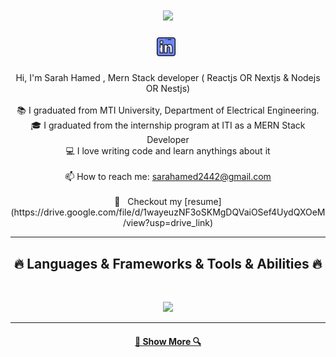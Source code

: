 

<h1 align="center">
  <a href="https://git.io/typing-svg">
    <img src="https://readme-typing-svg.herokuapp.com/?lines=Hello,+There!+👋;This+is+Sarah+Hamed....;Nice+to+meet+you!&center=true&size=30">
  </a>
</h1>

<h5 align="center">
    <a href="https://www.linkedin.com/in/sararamdan"><img height="30" src="https://raw.githubusercontent.com/8bithemant/8bithemant/master/linkedin.png?raw=true"></a>&nbsp;&nbsp;

</h5>

<p align="center">
  Hi, I'm Sarah Hamed , Mern Stack developer ( Reactjs OR Nextjs & Nodejs OR Nestjs)
  <br>

  <br>
📚 I graduated from MTI University, Department of Electrical Engineering.
  <br>
  🎓 I graduated from the internship program at ITI as a MERN Stack Developer

  <br>
  💻 I love writing code and learn anythings about it
  <br>
  
  <br>
  📫 How to reach me: <a href="mailto:sarahamed2442@gmail.com">sarahamed2442@gmail.com</a>
  <br> <br>
   📝 &nbsp; Checkout my [resume](https://drive.google.com/file/d/1wayeuzNF3oSKMgDQVaiOSef4UydQXOeM/view?usp=drive_link)

</p>

<hr>
<h2 align="center">🔥 Languages & Frameworks & Tools & Abilities 🔥</h2>
<br>
<p align="center">
 
  <a href="https://skillicons.dev">
    <img src="https://skillicons.dev/icons?i=git,javascript,bootstrap,mui,reactjs,nextjs,mongodb,nodejs,nestjs" />
  </a>

</p>
<hr>



<h4 align="center">
  <a href="https://github.com/sarahamd?tab=repositories" title="Show Repositories">🔎 Show More 🔍</a>
</h4>

